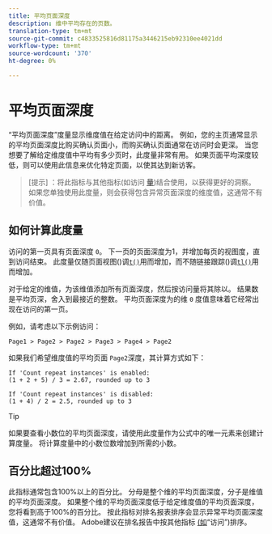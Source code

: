 ```yaml
---
title: 平均页面深度
description: 维中平均存在的页数。
translation-type: tm+mt
source-git-commit: c4833525816d81175a3446215eb92310ee4021dd
workflow-type: tm+mt
source-wordcount: '370'
ht-degree: 0%

---
```



# 平均页面深度

“平均页面深度”度量显示维度值在给定访问中的距离。 例如，您的主页通常显示的平均页面深度比购买确认页面小，而购买确认页面通常在访问时会更深。 当您想要了解给定维度值中平均有多少页时，此度量非常有用。 如果页面平均深度较低，则可以使用此信息来优化特定页面，以使其达到新访客。

>[提示] ：将此指标与其他指标(如访问 [量](visits.md))结合使用，以获得更好的洞察。 如果您单独使用此度量，则会获得包含异常页面深度的维度值，这通常不有价值。

## 如何计算此度量

访问的第一页具有页面深度 `0`。 下一页的页面深度为1，并增加每页的视图度，直到访问结束。 此度量仅随页面视图()调[`t()`](/help/implement/vars/functions/t-method.md)用而增加，而不随链接跟踪()调[`tl()`](/help/implement/vars/functions/tl-method.md)用而增加。

对于给定的维值，为该维值添加所有页面深度，然后按访问量将其除以。 结果数是平均页深，舍入到最接近的整数。 平均页面深度为的维 `0` 度值意味着它经常出现在访问的第一页。

例如，请考虑以下示例访问：

```text
Page1 > Page2 > Page2 > Page3 > Page4 > Page2
```

如果我们希望维度值的平均页面 `Page2`深度，其计算方式如下：

```text
If 'Count repeat instances' is enabled:
(1 + 2 + 5) / 3 = 2.67, rounded up to 3

If 'Count repeat instances' is disabled:
(1 + 4) / 2 = 2.5, rounded up to 3
```

>[!TIP]
>
>如果要查看小数位的平均页面深度，请使用此度量作为公式中的唯一元素来创建计算度量。 将计算度量中的小数位数增加到所需的小数。

## 百分比超过100%

此指标通常包含100%以上的百分比。 分母是整个维的平均页面深度，分子是维值的平均页面深度。 如果整个维的平均页面深度低于给定维度值的平均页面深度，您将看到高于100%的百分比。 按此指标对排名报表排序会显示异常平均页面深度值，这通常不有价值。 Adobe建议在排名报告中按其他指标 [(如](visits.md)“访问”)排序。